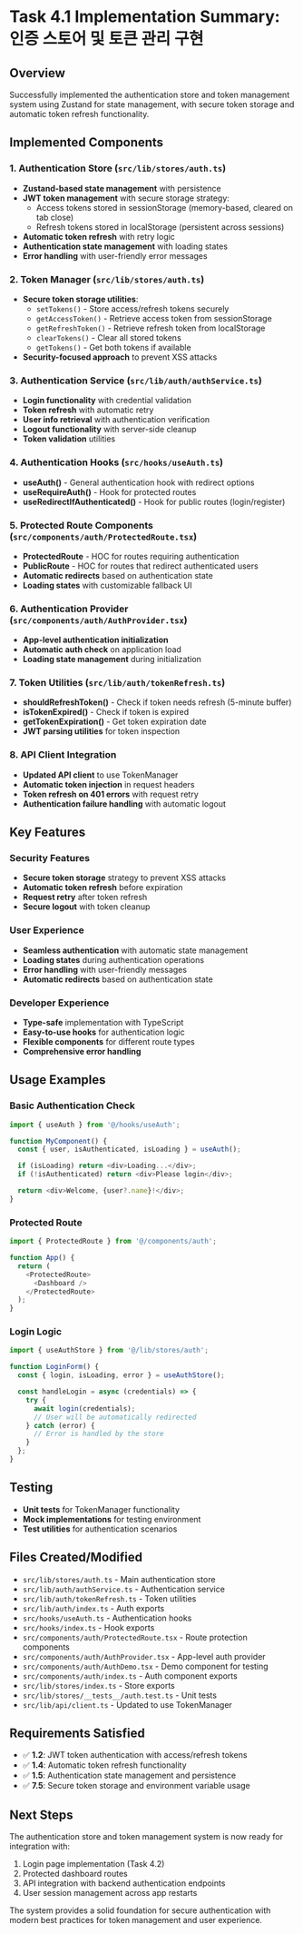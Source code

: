 # Task 4.1 Implementation Summary: 인증 스토어 및 토큰 관리 구현

## Overview

Successfully implemented the authentication store and token management system using Zustand for state management, with secure token storage and automatic token refresh functionality.

## Implemented Components

### 1. Authentication Store (`src/lib/stores/auth.ts`)

- **Zustand-based state management** with persistence
- **JWT token management** with secure storage strategy:
  - Access tokens stored in sessionStorage (memory-based, cleared on tab close)
  - Refresh tokens stored in localStorage (persistent across sessions)
- **Automatic token refresh** with retry logic
- **Authentication state management** with loading states
- **Error handling** with user-friendly error messages

### 2. Token Manager (`src/lib/stores/auth.ts`)

- **Secure token storage utilities**:
  - `setTokens()` - Store access/refresh tokens securely
  - `getAccessToken()` - Retrieve access token from sessionStorage
  - `getRefreshToken()` - Retrieve refresh token from localStorage
  - `clearTokens()` - Clear all stored tokens
  - `getTokens()` - Get both tokens if available
- **Security-focused approach** to prevent XSS attacks

### 3. Authentication Service (`src/lib/auth/authService.ts`)

- **Login functionality** with credential validation
- **Token refresh** with automatic retry
- **User info retrieval** with authentication verification
- **Logout functionality** with server-side cleanup
- **Token validation** utilities

### 4. Authentication Hooks (`src/hooks/useAuth.ts`)

- **useAuth()** - General authentication hook with redirect options
- **useRequireAuth()** - Hook for protected routes
- **useRedirectIfAuthenticated()** - Hook for public routes (login/register)

### 5. Protected Route Components (`src/components/auth/ProtectedRoute.tsx`)

- **ProtectedRoute** - HOC for routes requiring authentication
- **PublicRoute** - HOC for routes that redirect authenticated users
- **Automatic redirects** based on authentication state
- **Loading states** with customizable fallback UI

### 6. Authentication Provider (`src/components/auth/AuthProvider.tsx`)

- **App-level authentication initialization**
- **Automatic auth check** on application load
- **Loading state management** during initialization

### 7. Token Utilities (`src/lib/auth/tokenRefresh.ts`)

- **shouldRefreshToken()** - Check if token needs refresh (5-minute buffer)
- **isTokenExpired()** - Check if token is expired
- **getTokenExpiration()** - Get token expiration date
- **JWT parsing utilities** for token inspection

### 8. API Client Integration

- **Updated API client** to use TokenManager
- **Automatic token injection** in request headers
- **Token refresh on 401 errors** with request retry
- **Authentication failure handling** with automatic logout

## Key Features

### Security Features

- **Secure token storage** strategy to prevent XSS attacks
- **Automatic token refresh** before expiration
- **Request retry** after token refresh
- **Secure logout** with token cleanup

### User Experience

- **Seamless authentication** with automatic state management
- **Loading states** during authentication operations
- **Error handling** with user-friendly messages
- **Automatic redirects** based on authentication state

### Developer Experience

- **Type-safe** implementation with TypeScript
- **Easy-to-use hooks** for authentication logic
- **Flexible components** for different route types
- **Comprehensive error handling**

## Usage Examples

### Basic Authentication Check

```typescript
import { useAuth } from '@/hooks/useAuth';

function MyComponent() {
  const { user, isAuthenticated, isLoading } = useAuth();

  if (isLoading) return <div>Loading...</div>;
  if (!isAuthenticated) return <div>Please login</div>;

  return <div>Welcome, {user?.name}!</div>;
}
```

### Protected Route

```typescript
import { ProtectedRoute } from '@/components/auth';

function App() {
  return (
    <ProtectedRoute>
      <Dashboard />
    </ProtectedRoute>
  );
}
```

### Login Logic

```typescript
import { useAuthStore } from '@/lib/stores/auth';

function LoginForm() {
  const { login, isLoading, error } = useAuthStore();

  const handleLogin = async (credentials) => {
    try {
      await login(credentials);
      // User will be automatically redirected
    } catch (error) {
      // Error is handled by the store
    }
  };
}
```

## Testing

- **Unit tests** for TokenManager functionality
- **Mock implementations** for testing environment
- **Test utilities** for authentication scenarios

## Files Created/Modified

- `src/lib/stores/auth.ts` - Main authentication store
- `src/lib/auth/authService.ts` - Authentication service
- `src/lib/auth/tokenRefresh.ts` - Token utilities
- `src/lib/auth/index.ts` - Auth exports
- `src/hooks/useAuth.ts` - Authentication hooks
- `src/hooks/index.ts` - Hook exports
- `src/components/auth/ProtectedRoute.tsx` - Route protection components
- `src/components/auth/AuthProvider.tsx` - App-level auth provider
- `src/components/auth/AuthDemo.tsx` - Demo component for testing
- `src/components/auth/index.ts` - Auth component exports
- `src/lib/stores/index.ts` - Store exports
- `src/lib/stores/__tests__/auth.test.ts` - Unit tests
- `src/lib/api/client.ts` - Updated to use TokenManager

## Requirements Satisfied

- ✅ **1.2**: JWT token authentication with access/refresh tokens
- ✅ **1.4**: Automatic token refresh functionality
- ✅ **1.5**: Authentication state management and persistence
- ✅ **7.5**: Secure token storage and environment variable usage

## Next Steps

The authentication store and token management system is now ready for integration with:

1. Login page implementation (Task 4.2)
2. Protected dashboard routes
3. API integration with backend authentication endpoints
4. User session management across app restarts

The system provides a solid foundation for secure authentication with modern best practices for token management and user experience.
